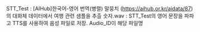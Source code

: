 STT_Test : [AIHub]한국어-영어 번역(병렬) 말뭉치 (https://aihub.or.kr/aidata/87) 의 대화체 데이터에서 여행 관련 샘플을 추츨
숫자.wav : STT_Test의 영어 문장을 파파고 TTS를 사용하여 음성 파일로 저장. Audio_ID이 해당 파일명
